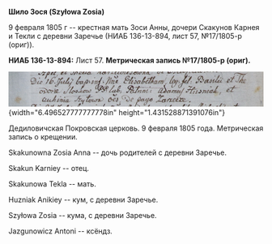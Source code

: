 **Шило Зося (Szyłowa Zosia)**

9 февраля 1805 г -- крестная мать Зоси Анны, дочери Скакунов Карнея и
Текли с деревни Заречье (НИАБ 136-13-894, лист 57, №17/1805-р (ориг)).

**НИАБ 136-13-894:** Лист 57. **Метрическая запись №17/1805-р (ориг).**

![](./media/0bc4330c3f10c71488e0597de6a2cdd001309b61.png){width="6.496527777777778in"
height="1.431528871391076in"}

Дедиловичская Покровская церковь. 9 февраля 1805 года. Метрическая
запись о крещении.

Skakunowna Zosia Anna -- дочь родителей с деревни Заречье.

Skakun Karniey -- отец.

Skakunowa Tekla -- мать.

Huzniak Anikiey -- кум, с деревни Заречье.

Szyłowa Zosia -- кума, с деревни Заречье.

Jazgunowicz Antoni -- ксёндз.

